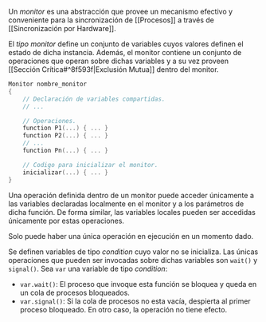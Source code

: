 Un *monitor* es una abstracción que provee un mecanismo efectivo y conveniente para la sincronización de [[Procesos]] a través de [[Sincronización por Hardware]]. 

El *tipo monitor* define un conjunto de variables cuyos valores definen el estado de dicha instancia. Además, el monitor contiene un conjunto de operaciones que operan sobre dichas variables y a su vez proveen [[Sección Crítica#^8f593f|Exclusión Mutua]] dentro del monitor.

```c
Monitor nombre_monitor
{
	// Declaración de variables compartidas.
	// ...

	// Operaciones.
	function P1(...) { ... }
	function P2(...) { ... }
	// ...
	function Pn(...) { ... }

	// Codigo para inicializar el monitor.
	inicializar(...) { ... }
}
```

Una operación definida dentro de un monitor puede acceder únicamente a las variables declaradas localmente en el monitor y a los parámetros de dicha función. De forma similar, las variables locales pueden ser accedidas únicamente por estas operaciones.

Solo puede haber una única operación en ejecución en un momento dado.

Se definen variables de tipo *condition* cuyo valor no se inicializa. Las únicas operaciones que pueden ser invocadas sobre dichas variables son `wait()` y `signal()`.
Sea `var` una variable de tipo *condition*:
- `var.wait()`: El proceso que invoque esta función se bloquea y queda en un cola de procesos bloqueados.
- `var.signal()`: Si la cola de procesos no esta vacía, despierta al primer proceso bloqueado. En otro caso, la operación no tiene efecto.
